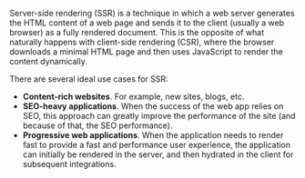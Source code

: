Server-side rendering (SSR) is a technique in which a web server generates the HTML content of a web page and sends it to the client (usually a web browser) as a fully rendered document. This is the opposite of what naturally happens with client-side rendering (CSR), where the browser downloads a minimal HTML page and then uses JavaScript to render the content dynamically.

There are several ideal use cases for SSR:

- **Content-rich websites**. For example, new sites, blogs, etc.
- **SEO-heavy applications**. When the success of the web app relies on SEO, this approach can greatly improve the performance of the site (and because of that, the SEO performance).
- **Progressive web applications**. When the application needs to render fast to provide a fast and performance user experience, the application can initially be rendered in the server, and then hydrated in the client for subsequent integrations.
